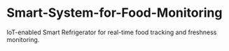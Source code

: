 # Smart-System-for-Food-Monitoring
IoT-enabled Smart Refrigerator for real-time food tracking and freshness monitoring.
